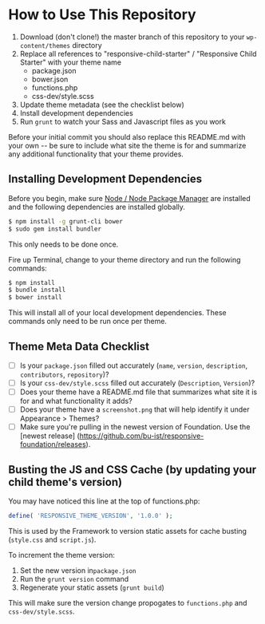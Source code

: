 
# How to Use This Repository

1. Download (don't clone!) the master branch of this repository to your `wp-content/themes` directory
2. Replace all references to "responsive-child-starter" / "Responsive Child Starter" with your theme name
	- package.json
	- bower.json
	- functions.php
	- css-dev/style.scss
3. Update theme metadata (see the checklist below)
4. Install development dependencies
5. Run `grunt` to watch your Sass and Javascript files as you work

Before your initial commit you should also replace this README.md with your own -- be sure to include what site the theme is for and summarize any additional functionality that your theme provides.

## Installing Development Dependencies

Before you begin, make sure [Node / Node Package Manager](http://nodejs.org/) are installed and the following dependencies are installed globally.

```bash
$ npm install -g grunt-cli bower
$ sudo gem install bundler
```

This only needs to be done once.

Fire up Terminal, change to your theme directory and run the following commands:

```bash
$ npm install
$ bundle install
$ bower install
```

This will install all of your local development dependencies. These commands only need to be run once per theme.

## Theme Meta Data Checklist

- [ ] Is your `package.json` filled out accurately (`name`, `version`, `description`, `contributors`, `repository`)?
- [ ] Is your `css-dev/style.scss` filled out accurately (`Description`, `Version`)?
- [ ] Does your theme have a README.md file that summarizes what site it is for and what functionality it adds?
- [ ] Does your theme have a `screenshot.png` that will help identify it under Appearance > Themes?
- [ ] Make sure you're pulling in the newest version of Foundation. Use the [newest release] (https://github.com/bu-ist/responsive-foundation/releases).

## Busting the JS and CSS Cache (by updating your child theme's version)

You may have noticed this line at the top of functions.php:

```php
define( 'RESPONSIVE_THEME_VERSION', '1.0.0' );
```

This is used by the Framework to version static assets for cache busting (`style.css` and `script.js`).

To increment the theme version:

1. Set the new version in`package.json`
2. Run the `grunt version` command
3. Regenerate your static assets (`grunt build`)

This will make sure the version change propogates to `functions.php` and `css-dev/style.scss`.
